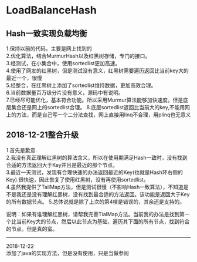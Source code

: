 # LoadBalanceHash
Hash一致实现负载均衡
---------------------------------------------------------------------
1.保持以前的代码，主要是网上找到的  
2.优化算法，结合MurmurHash以及红黑树存储，专门的接口。  
3.经测试，在小集合中，使用sortedlist更加高速。  
4.使用了网友的红黑树，但是测试没有意义，红黑树需要遍历返回比当前key大的最近一个，很慢  
5.经整合，在红黑树上添加了sortedlist维持数据，更加高效合理。  
6.当前数据量百万级分片没有意义，源码中有说明。  
7.已经尽可能优化，基本符合功能。所以采用Murmur算法能够加快速度。但是底层集合还是网上的sortedlist合理。
8.底层sortedlist返回比当前大的key,不能用网上的方法，而是自己写一个二分法查找，网上直接用linq不合理，用plinq也无意义

 2018-12-21整合升级
 --------------------------------------
1.首先是歉意.  
2.我没有真正理解红黑树的算法含义，所以在使用期满足Hash一致时，没有找到合适的方法返回大于Key并且是最近的那个节点。  
3.最近一天测试，发现有合理快速的办法返回最近的Key(也就是Hash环右侧的Key).很快速，因此恢复了使用红黑树，没有再使用sortedlist。  
4.虽然我提供了TailMap方法，但是测试很慢（不影响Hash一致算法），不知道是不是我还是没有理解红黑树，没有找到最合适的方法返回。该功能是返回大于Key的所有数据节点。
5.总体说就是除了上次的第4嗲是错误的，其余还是支持的。

说明：如果有谁理解红黑树，请帮我完善TialMap方法。当前我的办法是找到第一个比当前Key大的节点，然后以此节点为基础，遍历其下面的所有节点，找到符合的节点。但是真的蛮。

---------------------------------------------
2018-12-22  
添加了java的实现方法，但是没有使用，只是当做参阅
